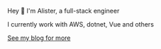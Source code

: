 Hey 👋 I'm Alister, a full-stack engineer  

I currently work with AWS, dotnet, Vue and others

[See my blog for more](https://alister.codes)
